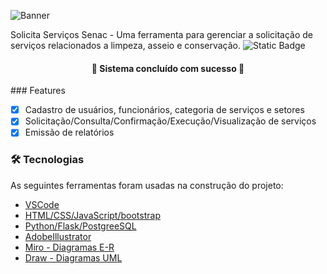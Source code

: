 ![Banner](https://github.com/user-attachments/assets/02114f26-516b-4f1c-8882-ce544637d095)

Solicita Serviços Senac - Uma ferramenta para gerenciar a solicitação de serviços relacionados a limpeza, asseio e conservação.
![Static Badge](https://img.shields.io/badge/SSS-blue)

<h4 align="center"> 
	🚧  Sistema concluído com sucesso 🚧
</h4>
### Features

- [x] Cadastro de usuários, funcionários, categoria de serviços e setores
- [x] Solicitação/Consulta/Confirmação/Execução/Visualização de serviços
- [x] Emissão de relatórios

### 🛠 Tecnologias

As seguintes ferramentas foram usadas na construção do projeto:

- [VSCode](https://code.visualstudio.com/)
- [HTML/CSS/JavaScript/bootstrap]()
- [Python/Flask/PostgreeSQL]()
- [AdobeIllustrator]()
- [Miro - Diagramas E-R](https://miro.com/pt/)
- [Draw - Diagramas UML](https://app.diagrams.net/)
